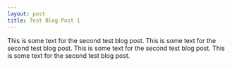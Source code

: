 ```yaml
---
layout: post
title: Test Blog Post 1
---
```


This is some text for the second test blog post. This is some text for the second test blog post. This is some text for the second test blog post. This is some text for the second test blog post.